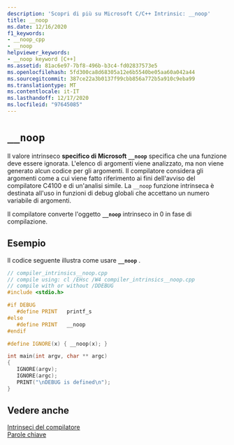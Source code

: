 ```yaml
---
description: 'Scopri di più su Microsoft C/C++ Intrinsic: __noop'
title: __noop
ms.date: 12/16/2020
f1_keywords:
- __noop_cpp
- __noop
helpviewer_keywords:
- __noop keyword [C++]
ms.assetid: 81ac6e97-7bf8-496b-b3c4-fd02837573e5
ms.openlocfilehash: 5fd300ca8d68305a12e6b5540be05aa60a042a44
ms.sourcegitcommit: 387ce22a3b0137f99cbb856a772b5a910c9eba99
ms.translationtype: MT
ms.contentlocale: it-IT
ms.lasthandoff: 12/17/2020
ms.locfileid: "97645085"
---
```

# `__noop`

Il valore intrinseco **specifico di Microsoft** **`__noop`** specifica che una funzione deve essere ignorata. L'elenco di argomenti viene analizzato, ma non viene generato alcun codice per gli argomenti. Il compilatore considera gli argomenti come a cui viene fatto riferimento ai fini dell'avviso del compilatore C4100 e di un'analisi simile. La `__noop` funzione intrinseca è destinata all'uso in funzioni di debug globali che accettano un numero variabile di argomenti.

Il compilatore converte l'oggetto **`__noop`** intrinseco in 0 in fase di compilazione.

## <a name="example"></a>Esempio

Il codice seguente illustra come usare **`__noop`** .

```cpp
// compiler_intrinsics__noop.cpp
// compile using: cl /EHsc /W4 compiler_intrinsics__noop.cpp
// compile with or without /DDEBUG
#include <stdio.h>

#if DEBUG
   #define PRINT   printf_s
#else
   #define PRINT   __noop
#endif

#define IGNORE(x) { __noop(x); }

int main(int argv, char ** argc)
{
   IGNORE(argv);
   IGNORE(argc);
   PRINT("\nDEBUG is defined\n");
}
```

## <a name="see-also"></a>Vedere anche

[Intrinseci del compilatore](../intrinsics/compiler-intrinsics.md)\
[Parole chiave](../cpp/keywords-cpp.md)
